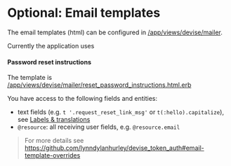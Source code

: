 # Optional: Email templates

The email templates (html) can be configured in [/app/views/devise/mailer](https://github.com/impactoss/impactoss-server/tree/master/app/views/devise/mailer).

Currently the application uses

#### Password reset instructions

The template is [/app/views/devise/mailer/reset_password_instructions.html.erb](https://github.com/impactoss/impactoss-server/blob/master/app/views/devise/mailer/reset_password_instructions.html.erb)

You have access to the following fields and entities:
- text fields (e.g. `t '.request_reset_link_msg'` or `t(:hello).capitalize`), see [Labels & translations](server-config/locales.md)
- `@resource`: all receiving user fields, e.g. `@resource.email`

> For more details see https://github.com/lynndylanhurley/devise_token_auth#email-template-overrides